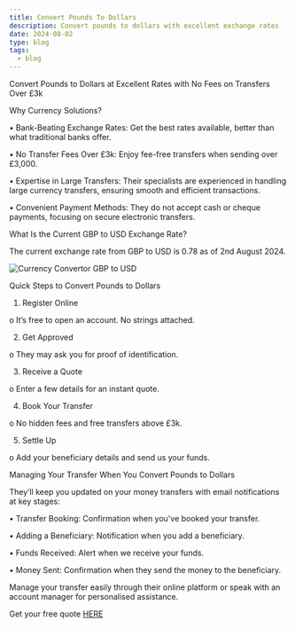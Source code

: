 ```yaml
---
title: Convert Pounds To Dollars
description: Convert pounds to dollars with excellent exchange rates
date: 2024-08-02
type: blog
tags:
  - blog
---
```

Convert Pounds to Dollars at Excellent Rates with No Fees on Transfers Over £3k

Why Currency Solutions?

•	Bank-Beating Exchange Rates: Get the best rates available, better than what traditional banks offer.

•	No Transfer Fees Over £3k: Enjoy fee-free transfers when sending over £3,000.

•	Expertise in Large Transfers: Their specialists are experienced in handling large currency transfers, ensuring smooth and efficient transactions.

•	Convenient Payment Methods: They do not accept cash or cheque payments, focusing on secure electronic transfers.

What Is the Current GBP to USD Exchange Rate?

The current exchange rate from GBP to USD is 0.78 as of 2nd August  2024.

![](/static/img/0.webp "Currency Convertor GBP to USD")

Quick Steps to Convert Pounds to Dollars

1.	Register Online

o	It’s free to open an account. No strings attached.

2.	Get Approved

o	They may ask you for proof of identification.

3.	Receive a Quote

o	Enter a few details for an instant quote.

4.	Book Your Transfer

o	No hidden fees and free transfers above £3k.

5.	Settle Up

o	Add your beneficiary details and send us your funds.

Managing Your Transfer When You Convert Pounds to Dollars

They’ll keep you updated on your money transfers with email notifications at key stages:

•	Transfer Booking: Confirmation when you've booked your transfer.

•	Adding a Beneficiary: Notification when you add a beneficiary.

•	Funds Received: Alert when we receive your funds.

•	Money Sent: Confirmation when they send the money to the beneficiary.

Manage your transfer easily through their online platform or speak with an account manager for personalised assistance.

Get your free quote [HERE](https://www.currencysolutions.com/?utm_source=arragon-affiliates)
